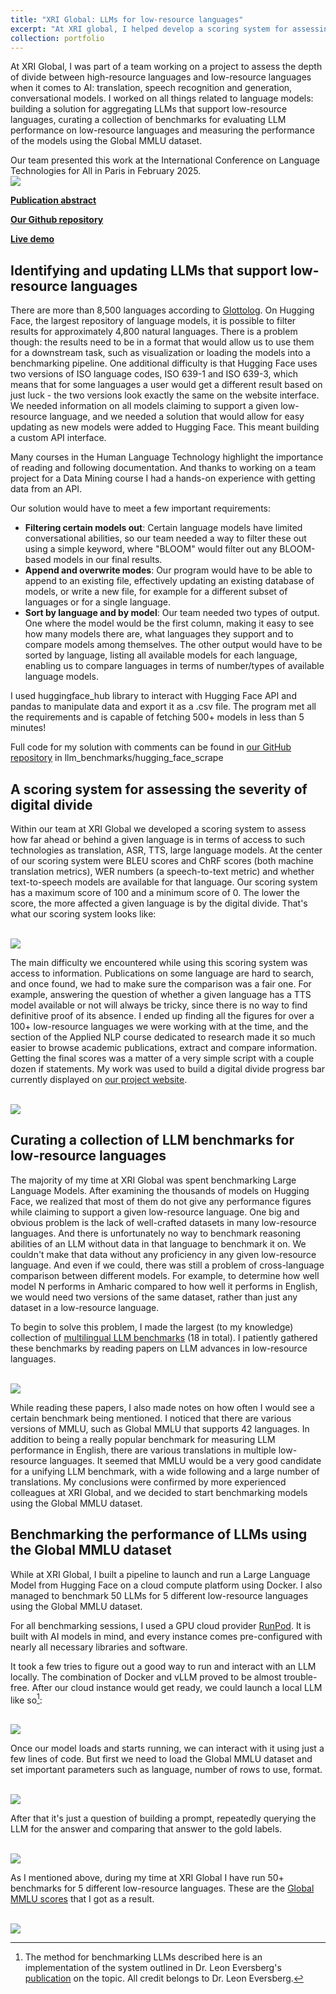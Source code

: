 ```yaml
---
title: "XRI Global: LLMs for low-resource languages"
excerpt: "At XRI global, I helped develop a scoring system for assessing the impact of digital divide on any low-resource language. I also built a solution for aggregating LLMs that support low-resource languages, curated a collection of benchmarks for evaluating LLM performance on low-resource languages and measured the performance of the models using the Global MMLU dataset<br/><img src='/images/500x300.jpg'>"
collection: portfolio
---
```


At XRI Global, I was part of a team working on a project to assess the depth of divide between high-resource languages and low-resource languages when it comes to AI: translation, speech recognition and generation, conversational models. I worked on all things related to language models: building a solution for aggregating LLMs that support low-resource languages, curating a collection of benchmarks for evaluating LLM performance on low-resource languages and measuring the performance of the models using the Global MMLU dataset.

Our team presented this work at the International Conference on Language Technologies for All in Paris in February 2025. <br/><img src='/images/conference.png'>

**[Publication abstract](https://www.lt4all2025.eu/2025/02/24/lt4all-2025-book-of-abstracts-now-available/)**

**[Our Github repository](https://github.com/XRILLC/inclusiveai)**

**[Live demo](https://inclusiveai-app.vercel.app/)**


## Identifying and updating LLMs that support low-resource languages
There are more than 8,500 languages according to [Glottolog](https://glottolog.org/glottolog/language). On Hugging Face, the largest repository of language models, it is possible to filter results for approximately 4,800 natural languages. There is a problem though: the results need to be in a format that would allow us to use them for a downstream task, such as visualization or loading the models into a benchmarking pipeline. One additional difficulty is that Hugging Face uses two versions of ISO language codes, ISO 639-1 and ISO 639-3, which means that for some languages a user would get a different result based on just luck - the two versions look exactly the same on the website interface. We needed information on all models claiming to support a given low-resource language, and we needed a solution that would allow for easy updating as new models were added to Hugging Face. This meant building a custom API interface.

Many courses in the Human Language Technology highlight the importance of reading and following documentation. And thanks to working on a team project for a Data Mining course I had a hands-on experience with getting data from an API.

Our solution would have to meet a few important requirements:
* **Filtering certain models out**: Certain language models have limited conversational abilities, so our team needed a way to filter these out using a simple keyword, where "BLOOM" would filter out any BLOOM-based models in our final results.
* **Append and overwrite modes**: Our program would have to be able to append to an existing file, effectively updating an existing database of models, or write a new file, for example for a different subset of languages or for a single language.
* **Sort by language and by model**: Our team needed two types of output. One where the model would be the first column, making it easy to see how many models there are, what languages they support and to compare models among themselves. The other output would have to be sorted by language, listing all available models for each language, enabling us to compare languages in terms of number/types of available language models.

I used huggingface_hub library to interact with Hugging Face API and pandas to manipulate data and export it as a .csv file. The program met all the requirements and is capable of fetching 500+ models in less than 5 minutes!

Full code for my solution with comments can be found in [our GitHub repository](https://github.com/XRILLC/inclusiveai/tree/main/llm_benchmarks) in llm_benchmarks/hugging_face_scrape

## A scoring system for assessing the severity of digital divide
Within our team at XRI Global we developed a scoring system to assess how far ahead or behind a given language is in terms of access to such technologies as translation, ASR, TTS, large language models. At the center of our scoring system were BLEU scores and ChRF scores (both machine translation metrics), WER numbers (a speech-to-text metric) and whether text-to-speech models are available for that language. Our scoring system has a maximum score of 100 and a minimum score of 0. The lower the score, the more affected a given language is by the digital divide. That's what our scoring system looks like:

<br/><img src='/images/scoring.png'>

The main difficulty we encountered while using this scoring system was access to information. Publications on some language are hard to search, and once found, we had to make sure the comparison was a fair one. For example, answering the question of whether a given language has a TTS model available or not will always be tricky, since there is no way to find definitive proof of its absence. I ended up finding all the figures for over a 100+ low-resource languages we were working with at the time, and the section of the Applied NLP course dedicated to research made it so much easier to browse academic publications, extract and compare information. Getting the final scores was a matter of a very simple script with a couple dozen if statements. My work was used to build a digital divide progress bar currently displayed on [our project website](https://inclusiveai-app.vercel.app/).

<br/><img src='/images/progress-bar.png'>

## Curating a collection of LLM benchmarks for low-resource languages
The majority of my time at XRI Global was spent benchmarking Large Language Models. After examining the thousands of models on Hugging Face, we realized that most of them do not give any performance figures while claiming to support a given low-resource language. One big and obvious problem is the lack of well-crafted datasets in many low-resource languages. And there is unfortunately no way to benchmark reasoning abilities of an LLM without data in that language to benchmark it on. We couldn't make that data without any proficiency in any given low-resource language. And even if we could, there was still a problem of cross-language comparison between different models. For example, to determine how well model N performs in Amharic compared to how well it performs in English, we would need two versions of the same dataset, rather than just any dataset in a low-resource language.

To begin to solve this problem, I made the largest (to my knowledge) collection of [multilingual LLM benchmarks](https://docs.google.com/spreadsheets/d/1am0W7tzBiUQXNNh_N5GJYHOjIaemAeIsMmdni2P6aP4/edit?usp=sharing) (18 in total). I patiently gathered these benchmarks by reading papers on LLM advances in low-resource languages.

<br/><img src='/images/benchmarks.png'>

While reading these papers, I also made notes on how often I would see a certain benchmark being mentioned. I noticed that there are various versions of MMLU, such as Global MMLU that supports 42 languages. In addition to being a really popular benchmark for measuring LLM performance in English, there are various translations in multiple low-resource languages. It seemed that MMLU would be a very good candidate for a unifying LLM benchmark, with a wide following and a large number of translations. My conclusions were confirmed by more experienced colleagues at XRI Global, and we decided to start benchmarking models using the Global MMLU dataset.

## Benchmarking the performance of LLMs using the Global MMLU dataset
While at XRI Global, I built a pipeline to launch and run a Large Language Model from Hugging Face on a cloud compute platform using Docker. I also managed to benchmark 50 LLMs for 5 different low-resource languages using the Global MMLU dataset.

For all benchmarking sessions, I used a GPU cloud provider [RunPod](https://www.runpod.io/). It is built with AI models in mind, and every instance comes pre-configured with nearly all necessary libraries and software.

It took a few tries to figure out a good way to run and interact with an LLM locally. The combination of Docker and vLLM proved to be almost trouble-free. After our cloud instance would get ready, we could launch a local LLM like so[^note]:

<br/><img src='/images/vllm.png'>

Once our model loads and starts running, we can interact with it using just a few lines of code. But first we need to load the Global MMLU dataset and set important parameters such as language, number of rows to use, format.

<br/><img src='/images/use-local-llm.png'>

After that it's just a question of building a prompt, repeatedly querying the LLM for the answer and comparing that answer to the gold labels.

<br/><img src='/images/prompt-llm.png'>

As I mentioned above, during my time at XRI Global I have run 50+ benchmarks for 5 different low-resource languages. These are the [Global MMLU scores](https://docs.google.com/spreadsheets/d/168Ib_olHqMRWTXDQtM5JiH5JCocfhszB/edit?usp=sharing&ouid=117745677267270111267&rtpof=true&sd=true) that I got as a result.

<br/><img src='/images/bench-results.png'>

[^note]: The method for benchmarking LLMs described here is an implementation of the system outlined in Dr. Leon Eversberg's [publication](https://medium.com/data-science/how-to-evaluate-multilingual-llms-with-global-mmlu-ce314aedee8f) on the topic. All credit belongs to Dr. Leon Eversberg.
